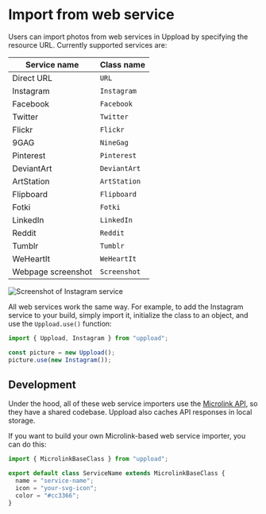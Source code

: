 # Import from web service

Users can import photos from web services in Uppload by specifying the resource URL. Currently supported services are:

| Service name | Class name |
| ------------ | ---------- |
| Direct URL | `URL` |
| Instagram | `Instagram` |
| Facebook | `Facebook` |
| Twitter | `Twitter` |
| Flickr | `Flickr` |
| 9GAG | `NineGag` |
| Pinterest | `Pinterest` |
| DeviantArt | `DeviantArt` |
| ArtStation | `ArtStation` |
| Flipboard | `Flipboard` |
| Fotki | `Fotki` |
| LinkedIn | `LinkedIn` |
| Reddit | `Reddit` |
| Tumblr | `Tumblr` |
| WeHeartIt | `WeHeartIt` |
| Webpage screenshot | `Screenshot` |

![Screenshot of Instagram service](/assets/screenshots/instagram.png)

All web services work the same way. For example, to add the Instagram service to your build, simply import it, initialize the class to an object, and use the `Uppload.use()` function:

```ts
import { Uppload, Instagram } from "uppload";

const picture = new Uppload();
picture.use(new Instagram());
```

## Development

Under the hood, all of these web service importers use the [Microlink API](https://microlink.io), so they have a shared codebase. Uppload also caches API responses in local storage.

If you want to build your own Microlink-based web service importer, you can do this:

```ts
import { MicrolinkBaseClass } from "uppload";

export default class ServiceName extends MicrolinkBaseClass {
  name = "service-name";
  icon = "your-svg-icon";
  color = "#cc3366";
}
```
